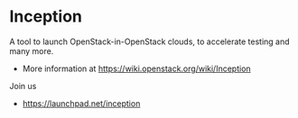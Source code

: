 Inception
=========

A tool to launch OpenStack-in-OpenStack clouds, to accelerate testing
and many more.

- More information at https://wiki.openstack.org/wiki/Inception

Join us

- https://launchpad.net/inception
